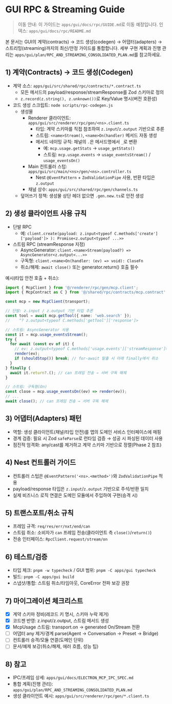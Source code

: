 # GUI RPC & Streaming Guide

> 이동 안내: 이 가이드는 `apps/gui/docs/rpc/GUIDE.md`로 이동 예정입니다. 인덱스: `apps/gui/docs/rpc/README.md`

본 문서는 GUI의 계약(contracts) → 코드 생성(codegen) → 어댑터(adapters) → 스트리밍(streaming)까지의 최신/안정 가이드를 통합합니다. 세부 구현 계획과 진행 관리는 `apps/gui/plan/RPC_AND_STREAMING_CONSOLIDATED_PLAN.md`를 참고하세요.

## 1) 계약(Contracts) → 코드 생성(Codegen)
- 계약 소스: `apps/gui/src/shared/rpc/contracts/*.contract.ts`
  - 모든 메서드의 payload/response/streamResponse를 Zod 스키마로 정의
  - `z.record(z.string(), z.unknown())`로 Key/Value 명시(버전 호환성)
- 코드 생성 스크립트: `node scripts/rpc-codegen.js`
  - 생성물
    - Renderer 클라이언트: `apps/gui/src/renderer/rpc/gen/<ns>.client.ts`
      - 타입: 계약 스키마를 직접 참조하여 `z.input`/`z.output` 기반으로 추론
      - 스트림: `<name>Stream()`, `<name>On(handler)` 메서드 자동 생성
      - 메서드 네이밍 규칙: 채널의 `.`은 메서드명에서 `_`로 변환
        - 예: `mcp.usage.getStats` → `usage_getStats()`
        - 스트림: `mcp.usage.events` → `usage_eventsStream()` / `usage_eventsOn()`
    - Main 컨트롤러 스텁: `apps/gui/src/main/<ns>/gen/<ns>.controller.ts`
      - Nest `@EventPattern` + `ZodValidationPipe` 사용, 반환 타입은 `z.output`
    - 채널 상수: `apps/gui/src/shared/rpc/gen/channels.ts`
  - 덮어쓰기 정책: 생성물 상단 헤더 없으면 `.gen.new.ts`로 안전 생성

## 2) 생성 클라이언트 사용 규칙
- 단발 RPC
  - 예: `client.create(payload: z.input<typeof C.methods['create']['payload']> ): Promise<z.output<typeof ...>>`
- 스트림 RPC (streamResponse 지정)
  - AsyncGenerator: `client.<name>Stream(payload?) => AsyncGenerator<z.output<...>>`
  - 구독형: `client.<name>On(handler: (ev) => void): CloseFn`
  - 취소/해제: `await close()` 또는 generator.return() 호출 필수

예시(타입 안전 호출 + 취소):

```ts
import { McpClient } from '@/renderer/rpc/gen/mcp.client';
import { McpContract as C } from '@/shared/rpc/contracts/mcp.contract';

const mcp = new McpClient(transport);

// 단발: z.input / z.output 기반 타입 추론
const tool = await mcp.getTool({ name: 'web.search' });
//    ^? z.output<typeof C.methods['getTool']['response']>

// 스트림: AsyncGenerator 사용
const it = mcp.usage_eventsStream();
try {
  for await (const ev of it) {
    // ev: z.output<typeof C.methods['usage.events']['streamResponse']>
    render(ev);
    if (shouldStop()) break; // for-await 탈출 시 아래 finally에서 취소
  }
} finally {
  await it.return?.(); // can 프레임 전송 → 서버 구독 해제
}

// 스트림: 구독형(On)
const close = mcp.usage_eventsOn((ev) => render(ev));
// ...
await close(); // can 프레임 전송 → 서버 구독 해제
```

## 3) 어댑터(Adapters) 패턴
- 역할: 생성 클라이언트(채널/타입 안전)를 앱의 도메인 서비스 인터페이스에 매핑
- 경계 검증: 필요 시 Zod `safeParse`로 런타임 검증 → 성공 시 파싱된 데이터 사용
- 점진적 엄격화: any/cast를 제거하고 계약 스키마 기반으로 정렬(Phase 2 참조)

## 4) Nest 컨트롤러 가이드
- 컨트롤러 스텁은 `@EventPattern('<ns>.<method>')`와 `ZodValidationPipe` 적용
- payload/response 타입은 `z.input`/`z.output` 기반으로 주석/반환 일치
- 실제 비즈니스 로직 연결은 도메인 모듈에서 주입하여 구현(승격 시)

## 5) 트랜스포트/취소 규칙
- 프레임 규격: `req/res/err/nxt/end/can`
- 스트림 취소: 소비자가 `can` 프레임 전송(클라이언트 측 `close()`/`return()`)
- 전송 인터페이스: `RpcClient.request/stream/on`

## 6) 테스트/검증
- 타입 체크: `pnpm -w typecheck` / GUI 범위: `pnpm -C apps/gui typecheck`
- 빌드: `pnpm -C apps/gui build`
- 스냅샷/통합: 스트림 취소/타임아웃, CoreError 전파 보강 권장

## 7) 마이그레이션 체크리스트
- [x] 계약 스키마 정비(레코드 키 명시, 스키마 누락 제거)
- [x] 코드젠 반영: z.input/z.output, 스트림 메서드 생성
- [x] McpUsage 스트림: transport.on → generated On/Stream 전환
- [ ] 어댑터 any 제거/경계 parse(Agent → Conversation → Preset → Bridge)
- [ ] 컨트롤러 승격/모듈 연결(도메인 단위)
- [ ] 문서/예제 보강(취소/해제, 에러 흐름, 성능 팁)

## 8) 참고
- IPC/프레임 상세: `apps/gui/docs/ELECTRON_MCP_IPC_SPEC.md`
- 통합 계획(진행 관리): `apps/gui/plan/RPC_AND_STREAMING_CONSOLIDATED_PLAN.md`
- 생성 클라이언트 예시: `apps/gui/src/renderer/rpc/gen/*.client.ts`
